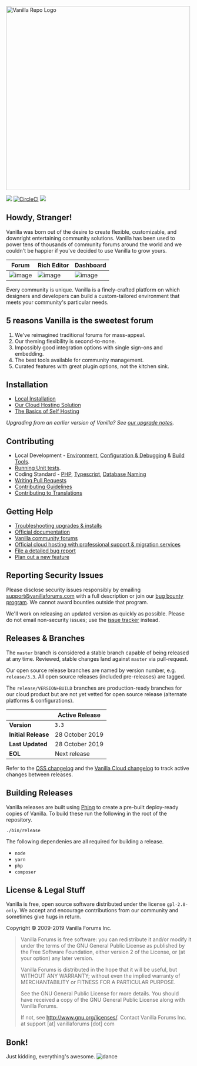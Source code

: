 <img src="https://user-images.githubusercontent.com/1770056/51494323-414e8980-1d86-11e9-933c-e647b5ea49f4.png" alt="Vanilla Repo Logo" height=500 width=500/>

[![](https://img.shields.io/github/license/vanilla/vanilla.svg)](https://github.com/vanilla/vanilla/blob/master/LICENSE)
[![CircleCI](https://circleci.com/gh/vanilla/vanilla/tree/master.svg?style=svg)](https://circleci.com/gh/vanilla/vanilla/tree/master)
![](https://img.shields.io/github/commits-since/vanilla/vanilla/Vanilla_3.3.svg)

## Howdy, Stranger!

Vanilla was born out of the desire to create flexible, customizable, and downright entertaining
community solutions. Vanilla has been used to power tens of thousands of community forums around the world
and we couldn't be happier if you've decided to use Vanilla to grow yours.

| Forum                                                                                                         | Rich Editor                                                                                                   | Dashboard                                                                                                     |
| ------------------------------------------------------------------------------------------------------------- | ------------------------------------------------------------------------------------------------------------- | ------------------------------------------------------------------------------------------------------------- |
| ![image](https://user-images.githubusercontent.com/1770056/51584623-2a9e5480-1ea4-11e9-9650-b37b0d6da609.png) | ![image](https://user-images.githubusercontent.com/1770056/51584966-8fa67a00-1ea5-11e9-8fe2-1b110035a025.png) | ![image](https://user-images.githubusercontent.com/1770056/51422470-00cfef80-1b7d-11e9-9d3f-25ada61cecea.png) |

Every community is unique. Vanilla is a finely-crafted platform on which designers and developers
can build a custom-tailored environment that meets your community's particular needs.

## 5 reasons Vanilla is the sweetest forum

1. We've reimagined traditional forums for mass-appeal.
1. Our theming flexibility is second-to-none.
1. Impossibly good integration options with single sign-ons and embedding.
1. The best tools available for community management.
1. Curated features with great plugin options, not the kitchen sink.

## Installation

-   [Local Installation](https://github.com/vanilla/vanilla-docker)
-   [Our Cloud Hosting Solution](https://vanillaforums.com/en/plans/)
-   [The Basics of Self Hosting ](https://docs.vanillaforums.com/developer/installation/self-hosting/)

_Upgrading from an earlier version of Vanilla? See [our upgrade notes](https://docs.vanillaforums.com/developer/installation/self-hosting/#upgrading)._

## Contributing

-   Local Development - [Environment](https://github.com/vanilla/vanilla-docker), [Configuration & Debugging](https://docs.vanillaforums.com/developer/tools/environment/) & [Build Tools](https://docs.vanillaforums.com/developer/tools/building-frontend/).
-   [Running Unit tests](https://github.com/vanilla/vanilla/blob/master/tests/README.md).
-   Coding Standard - [PHP](https://docs.vanillaforums.com/developer/contributing/coding-standard-php/), [Typescript](https://docs.vanillaforums.com/developer/contributing/coding-standard-typescript/), [Database Naming](https://docs.vanillaforums.com/developer/contributing/database-naming-standards/)
-   [Writing Pull Requests](https://docs.vanillaforums.com/developer/contributing/pull-requests/)
-   [Contributing Guidelines](https://github.com/vanilla/vanilla/blob/master/CONTRIBUTING.md)
-   [Contributing to Translations](https://github.com/vanilla/locales/blob/master/README.md)

## Getting Help

-   [Troubleshooting upgrades & installs](http://docs.vanillaforums.com/developers/troubleshooting/)
-   [Official documentation](http://docs.vanillaforums.com)
-   [Vanilla community forums](https://open.vanillaforums.com/discussions)
-   [Official cloud hosting with professional support & migration services](https://vanillaforums.com/plans)
-   [File a detailed bug report](https://github.com/vanilla/vanilla/issues/new?template=bug_report.md)
-   [Plan out a new feature](https://github.com/vanilla/vanilla/issues/new?template=new_feature.md)

## Reporting Security Issues

Please disclose security issues responsibly by emailing support@vanillaforums.com with a full description or join our [bug bounty program](https://hackerone.com/vanilla). We cannot award bounties outside that program.

We'll work on releasing an updated version as quickly as possible.
Please do not email non-security issues; use the [issue tracker](https://github.com/vanilla/vanilla/issues) instead.

## Releases & Branches

The `master` branch is considered a stable branch capable of being released at any time. Reviewed, stable changes land against `master` via pull-request.

Our open source release branches are named by version number, e.g. `release/3.3`. All open source releases (included pre-releases) are tagged.

The `release/VERSION+BUILD` branches are production-ready branches for our cloud product but are not yet vetted for open source release (alternate platforms & configurations).

|                     | Active Release |
| ------------------- | -------------- |
| **Version**         | `3.3`          |
| **Initial Release** | 28 October 2019 |
| **Last Updated**    | 28 October 2019 |
| **EOL**             | Next release   |

Refer to the [OSS changelog](https://docs.vanillaforums.com/developer/changelog/) and the [Vanilla Cloud changelog](https://docs.vanillaforums.com/help/releases/) to track active changes between releases.

## Building Releases

Vanilla releases are built using [Phing](https://www.phing.info/) to create a pre-built deploy-ready copies of Vanilla. To build these run the following in the root of the repository.

```
./bin/release
```

The following dependenies are all required for building a release.

-   `node`
-   `yarn`
-   `php`
-   `composer`

## License & Legal Stuff

Vanilla is free, open source software distributed under the license `gpl-2.0-only`.
We accept and encourage contributions from our community and sometimes give hugs in return.

Copyright © 2009-2019 Vanilla Forums Inc.

> Vanilla Forums is free software: you can redistribute it and/or modify it under the terms of the GNU General Public License
> as published by the Free Software Foundation, either version 2 of the License, or (at your option) any later version.
>
> Vanilla Forums is distributed in the hope that it will be useful, but WITHOUT ANY WARRANTY;
> without even the implied warranty of MERCHANTABILITY or FITNESS FOR A PARTICULAR PURPOSE.
>
> See the GNU General Public License for more details. You should have received a copy of the GNU General Public License
> along with Vanilla Forums.
>
> If not, see <http://www.gnu.org/licenses/>.
> Contact Vanilla Forums Inc. at support [at] vanillaforums [dot] com

## Bonk!

Just kidding, everything's awesome. ![dance](http://images.v-cdn.net/dance.gif)
